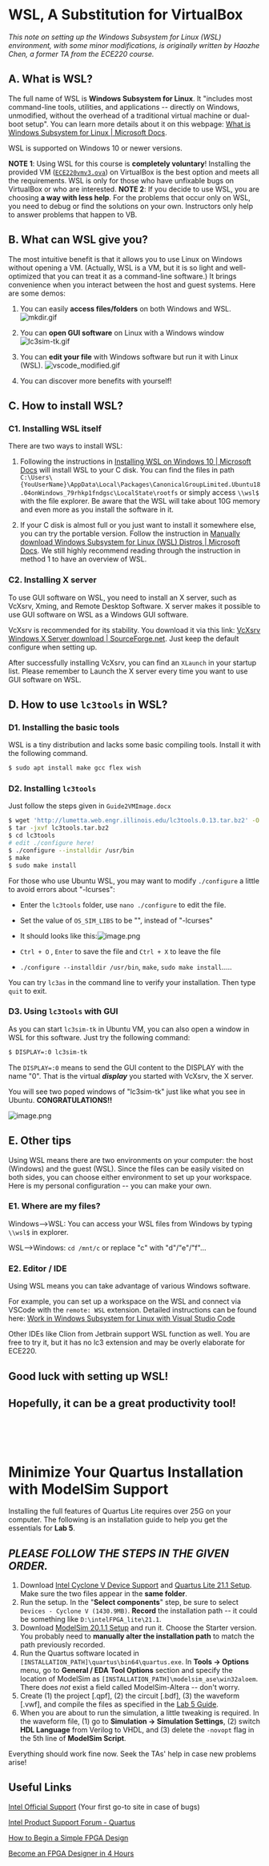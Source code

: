 # WSL, A Substitution for VirtualBox

*This note on setting up the Windows Subsystem for Linux (WSL) environment, with some minor modifications, is originally written by Haozhe Chen, a former TA from the ECE220 course.*

## **A. What is WSL?**

The full name of WSL is **Windows Subsystem for Linux**. It "includes most command-line tools, utilities, and applications -- directly on Windows, unmodified, without the overhead of a traditional virtual machine or dual-boot setup". You can learn more details about it on this webpage: [What is Windows Subsystem for Linux | Microsoft Docs](https://docs.microsoft.com/en-us/windows/wsl/about).

WSL is supported on Windows 10 or newer versions. 

**NOTE 1**: Using WSL for this course is **completely voluntary**! Installing the provided VM ([`ECE220vmv3.ova`](https://zjuintl-my.sharepoint.com/:f:/g/personal/kindrv_intl_zju_edu_cn/EmegqYbzXkhKuGgJZ_U65dMBvj4jFkA1iJPYdvQFpMaoUw?e=x9Rgwx)) on VirtualBox is the best option and meets all the requirements. WSL is only for those who have unfixable bugs on VirtualBox or who are interested.
**NOTE 2**: If you decide to use WSL, you are choosing **a way with less help**. For the problems that occur only on WSL, you need to debug or find the solutions on your own. Instructors only help to answer problems that happen to VB.

## **B. What can WSL give you?**

The most intuitive benefit is that it allows you to use Linux on Windows without opening a VM. (Actually, WSL is a VM, but it is so light and well-optimized that you can treat it as a command-line software.) It brings convenience when you interact between the host and guest systems. Here are some demos:

1. You can easily **access files/folders** on both Windows and WSL.
   ![mkdir.gif](https://campuspro-uploads.s3.us-west-2.amazonaws.com/55061238-78dc-4c63-b9f8-33927a6a4b58/62f8f202-3052-4610-985a-f7a976bac03f/mkdir.gif)

2. You can **open GUI software** on Linux with a Windows window
   ![lc3sim-tk.gif](https://campuspro-uploads.s3.us-west-2.amazonaws.com/55061238-78dc-4c63-b9f8-33927a6a4b58/d166febd-9786-46ff-ba57-1c8ad47ad6e9/lc3sim-tk.gif)

3. You can **edit your file** with Windows software but run it with Linux (WSL).
   ![vscode_modified.gif](https://campuspro-uploads.s3.us-west-2.amazonaws.com/55061238-78dc-4c63-b9f8-33927a6a4b58/36914a6e-de06-4716-8067-e533535f5d2d/vscode_modified.gif)

4. You can discover more benefits with yourself!

## **C. How to install WSL?**

### **C1. Installing WSL itself**

There are two ways to install WSL: 

1. Following the instructions in [Installing WSL on Windows 10 | Microsoft Docs](https://docs.microsoft.com/en-us/windows/wsl/install-win10) will install WSL to your C disk. You can find the files in path `C:\Users\{YouUserName}\AppData\Local\Packages\CanonicalGroupLimited.Ubuntu18.04onWindows_79rhkp1fndgsc\LocalState\rootfs` or simply access `\\wsl$` with the file explorer. Be aware that the WSL will take about 10G memory and even more as you install the software in it.

2. If your C disk is almost full or you just want to install it somewhere else, you can try the portable version. Follow the instruction in [Manually download Windows Subsystem for Linux (WSL) Distros | Microsoft Docs](https://docs.microsoft.com/en-us/windows/wsl/install-manual). We still highly recommend reading through the instruction in method 1 to have an overview of WSL.

### **C2. Installing X server**

To use GUI software on WSL, you need to install an X server, such as VcXsrv, Xming, and Remote Desktop Software. X server makes it possible to use GUI software on WSL as a Windows GUI software.

VcXsrv is recommended for its stability. You download it via this link: [VcXsrv Windows X Server download | SourceForge.net](https://sourceforge.net/projects/vcxsrv). Just keep the default configure when setting up.

After successfully installing VcXsrv, you can find an `XLaunch` in your startup list. Please remember to Launch the X server every time you want to use GUI software on WSL.

## **D. How to use `lc3tools` in WSL?**

### **D1. Installing the basic tools**

WSL is a tiny distribution and lacks some basic compiling tools. Install it with the following command.

``` bash
$ sudo apt install make gcc flex wish
```

### **D2. Installing `lc3tools`**

Just follow the steps given in `Guide2VMImage.docx`

``` bash
$ wget 'http://lumetta.web.engr.illinois.edu/lc3tools.0.13.tar.bz2' -O lc3tools.tar.bz2
$ tar -jxvf lc3tools.tar.bz2
$ cd lc3tools
# edit ./configure here!
$ ./configure --installdir /usr/bin
$ make
$ sudo make install
```

For those who use Ubuntu WSL, you may want to modify `./configure` a little to avoid errors about "-lcurses":

* Enter the `lc3tools` folder, use `nano ./configure` to edit the file.

* Set the value of `OS_SIM_LIBS` to be "", instead of "-lcurses"

* It should looks like this:![image.png](https://campuspro-uploads.s3.us-west-2.amazonaws.com/55061238-78dc-4c63-b9f8-33927a6a4b58/22e21485-69fc-4665-9694-6b5f60f74955/image.png)

* `Ctrl + O` , `Enter` to save the file and `Ctrl + X` to leave the file

* `./configure --installdir /usr/bin`, `make`, `sudo make install`.....

You can try `lc3as` in the command line to verify your installation. Then type `quit` to exit.

### **D3. Using `lc3tools` with GUI**

As you can start `lc3sim-tk` in Ubuntu VM,  you can also open a window in WSL for this software. Just try the following command:

``` bash
$ DISPLAY=:0 lc3sim-tk
```

The `DISPLAY=:0` means to send the GUI content to the DISPLAY with the name "0". That is the virtual ***display*** you started with VcXsrv, the X server.

You will see two poped windows of "lc3sim-tk" just like what you see in Ubuntu. **CONGRATULATIONS!!**

![image.png](https://campuspro-uploads.s3.us-west-2.amazonaws.com/55061238-78dc-4c63-b9f8-33927a6a4b58/7e17060f-b488-4702-bc9b-f548fbadd3b8/image.png)

## **E. Other tips**

Using WSL means there are two environments on your computer: the host (Windows) and the guest (WSL). Since the files can be easily visited on both sides, you can choose either environment to set up your workspace.
Here is my personal configuration -- you can make your own.

### **E1. Where are my files?**

Windows-->WSL: You can access your WSL files from Windows by typing` \\wsl$` in explorer.

WSL-->Windows: `cd /mnt/c` or replace "c" with "d"/"e"/"f"...

### **E2. Editor / IDE**

Using WSL means you can take advantage of various Windows software.

For example, you can set up a workspace on the WSL and connect via VSCode with the `remote: WSL` extension. Detailed instructions can be found here: [Work in Windows Subsystem for Linux with Visual Studio Code](https://code.visualstudio.com/docs/remote/wsl-tutorial#:\~:text=In%20the%20WSL%20terminal%2C%20make%20sure%20you%20are,Code%20to%20your%20path%20when%20it%20was%20installed.)

Other IDEs like Clion from Jetbrain support WSL function as well. You are free to try it, but it has no lc3 extension and may be overly elaborate for ECE220.

## **Good luck with setting up WSL!**
## **Hopefully, it can be a great productivity tool!**

<br/> <br/> <br/>

# Minimize Your Quartus Installation with ModelSim Support

Installing the full features of Quartus Lite requires over 25G on your computer. The following is an installation guide to help you get the essentials for **Lab 5**. 

## ***PLEASE FOLLOW THE STEPS IN THE GIVEN ORDER.***

1. Download [Intel Cyclone V Device Support](https://download.altera.com/akdlm/software/acdsinst/21.1std/842/ib_installers/cyclonev-21.1.0.842.qdz) and [Quartus Lite 21.1 Setup](https://download.altera.com/akdlm/software/acdsinst/21.1std/842/ib_installers/QuartusLiteSetup-21.1.0.842-windows.exe). Make sure the two files appear in the **same folder**. 
3. Run the setup. In the "**Select components**" step, be sure to select `Devices - Cyclone V (1430.9MB)`. **Record** the installation path -- it could be something like `D:\intelFPGA_lite\21.1`. 
3. Download [ModelSim 20.1.1 Setup](https://download.altera.com/akdlm/software/acdsinst/20.1std.1/720/ib_installers/ModelSimSetup-20.1.1.720-windows.exe) and run it. Choose the Starter version. You probably need to **manually alter the installation path** to match the path previously recorded. 
4. Run the Quartus software located in `[INSTALLATION_PATH]\quartus\bin64\quartus.exe`. In **Tools -> Options** menu, go to **General / EDA Tool Options** section and specify the location of ModelSim as `[INSTALLATION_PATH]\modelsim_ase\win32aloem`. There does *not* exist a field called ModelSim-Altera -- don't worry. 
6. Create (1) the project [.qpf], (2) the circuit [.bdf], (3) the waveform [.vwf], and compile the files as specified in the [Lab 5 Guide](https://wiki.illinois.edu/wiki/display/zjuiece120/Lab+5). 
7. When you are about to run the simulation, a little tweaking is required. In the waveform file, (1) go to **Simulation -> Simulation Settings**, (2) switch **HDL Language** from Verilog to VHDL, and (3) delete the ``-novopt`` flag in the 5th line of **ModelSim Script**. 

Everything should work fine now. Seek the TAs' help in case new problems arise! 

## **Useful Links**

[Intel Official Support](https://www.intel.com/content/www/us/en/support.html) (Your first go-to site in case of bugs)

[Intel Product Support Forum - Quartus](https://community.intel.com/t5/Intel-Quartus-Prime-Software/bd-p/quartus-prime-software)

[How to Begin a Simple FPGA Design](https://learning.intel.com/developer/learn/course/external/view/elearning/192/how-to-begin-a-simple-fpga-design)

[Become an FPGA Designer in 4 Hours](https://learning.intel.com/developer/learn/course/external/view/elearning/210/university-self-guided-lab-become-an-fpga-designer-in-4-hours)